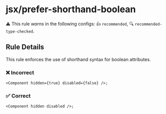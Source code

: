 # jsx/prefer-shorthand-boolean

⚠️ This rule _warns_ in the following configs: 👍 `recommended`, 🔍 `recommended-type-checked`.

<!-- end auto-generated rule header -->

## Rule Details

This rule enforces the use of shorthand syntax for boolean attributes.

### ❌ Incorrect

```tsx
<Component hidden={true} disabled={false} />;
```

### ✅ Correct

```tsx
<Component hidden disabled />;
```
